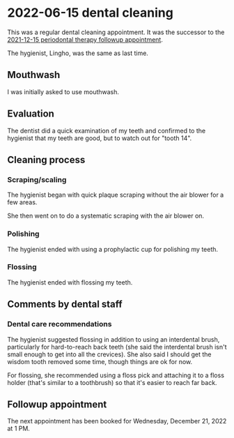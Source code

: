 # 2022-06-15 dental cleaning

This was a regular dental cleaning appointment. It was the successor
to the [2021-12-15 periodontal therapy followup
appointment](2021-12-15-periodontal-therapy-followup-appointment).

The hygienist, Lingho, was the same as last time.

## Mouthwash

I was initially asked to use mouthwash.

## Evaluation

The dentist did a quick examination of my teeth and confirmed to the
hygienist that my teeth are good, but to watch out for "tooth 14".

## Cleaning process

### Scraping/scaling

The hygienist began with quick plaque scraping without the air blower
for a few areas.

She then went on to do a systematic scraping with the air blower on.

### Polishing

The hygienist ended with using a prophylactic cup for polishing my
teeth.

### Flossing

The hygienist ended with flossing my teeth.

## Comments by dental staff

### Dental care recommendations

The hygienist suggested flossing in addition to using an interdental
brush, particularly for hard-to-reach back teeth (she said the
interdental brush isn't small enough to get into all the
crevices). She also said I should get the wisdom tooth removed some
time, though things are ok for now.

For flossing, she recommended using a floss pick and attaching it to a
floss holder (that's similar to a toothbrush) so that it's easier to
reach far back.

## Followup appointment

The next appointment has been booked for Wednesday, December 21, 2022
at 1 PM.
